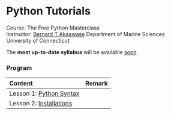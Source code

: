 # Python Tutorials

Course: The Free Python Masterclass</br>
Instructor: [Bernard T Akaawase](https://marinesciences.uconn.edu/person/bernard-akaawase/)
Department of Marine Sciences</br>
University of Connecticut</br>

The **most up-to-date syllabus** will be available [soon](./syllabus/pythonmasterclass.pdf).

### Program
| Content                              | Remark |
|:---------------------------------|:--------------|
| Lesson 1: [Python Syntax](lectures/01_unixshell/)       |           |
| Lesson 2: [Installations](lectures/02_jupyterlab/README.md)           |         |

